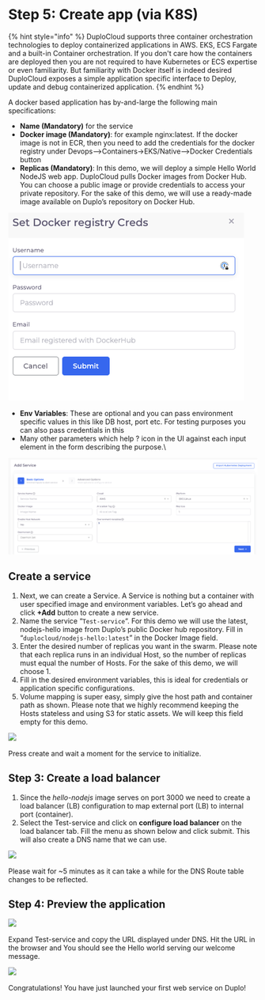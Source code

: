 # Step 5: Create app (via K8S)

{% hint style="info" %}
DuploCloud supports three container orchestration technologies to deploy containerized applications in AWS. EKS, ECS Fargate and a built-in Container orchestration. If you don't care how the containers are deployed then you are not required to have Kubernetes or ECS expertise or even familiarity. But familiarity with Docker itself is indeed desired\
DuploCloud exposes a simple application specific interface to Deploy, update and debug containerized application.
{% endhint %}

A docker based application has by-and-large the following main specifications:

* **Name (Mandatory)** for the service
* **Docker image (Mandatory)**: for example nginx:latest. If the docker image is not in ECR, then you need to add the credentials for the docker registry under Devops-->Containers->EKS/Native-->Docker Credentials button
* **Replicas (Mandatory)**: In this demo, we will deploy a simple Hello World NodeJS web app. DuploCloud pulls Docker images from Docker Hub. You can choose a public image or provide credentials to access your private repository. For the sake of this demo, we will use a ready-made image available on Duplo’s repository on Docker Hub.

![](<../../.gitbook/assets/image (12).png>)

* **Env Variables**: These are optional and you can pass environment specific values in this like DB host, port etc. For testing purposes you can also pass credentials in this
* Many other parameters which help ? icon in the UI against each input element in the form describing the purpose.\


![](<../../.gitbook/assets/image (14).png>)

## Create a service <a href="#2-toc-title" id="2-toc-title"></a>

1. Next, we can create a Service. A Service is nothing but a container with user specified image and environment variables. Let’s go ahead and click **+Add** button to create a new service.
2. Name the service “`Test-service`“. For this demo we will use the latest, nodejs-hello image from Duplo’s public Docker hub repository. Fill in “`duplocloud/nodejs-hello:latest`” in the Docker Image field.
3. Enter the desired number of replicas you want in the swarm. Please note that each replica runs in an individual Host, so the number of replicas must equal the number of Hosts. For the sake of this demo, we will choose 1.
4. Fill in the desired environment variables, this is ideal for credentials or application specific configurations.
5. Volume mapping is super easy, simply give the host path and container path as shown. Please note that we highly recommend keeping the Hosts stateless and using S3 for static assets. We will keep this field empty for this demo.

![](https://duplocloud.com/wp-content/uploads/2021/11/N1-service.png)

Press create and wait a moment for the service to initialize.

## Step 3: Create a load balancer <a href="#3-toc-title" id="3-toc-title"></a>

1. Since the _hello-nodejs_ image serves on port 3000 we need to create a load balancer (LB) configuration to map external port (LB) to internal port (container).
2. Select the Test-service and click on **configure load balancer** on the load balancer tab. Fill the menu as shown below and click submit. This will also create a DNS name that we can use.

![](https://duplocloud.com/wp-content/uploads/2021/11/createelb.png)

Please wait for \~5 minutes as it can take a while for the DNS Route table changes to be reflected.

## Step 4: Preview the application <a href="#4-toc-title" id="4-toc-title"></a>

![](https://duplocloud.com/wp-content/uploads/2021/11/N1-dns.png)

Expand Test-service and copy the URL displayed under DNS. Hit the URL in the browser and You should see the Hello world serving our welcome message.

![](https://duplocloud.com/wp-content/uploads/2021/11/N1-helloworld.png)

Congratulations! You have just launched your first web service on Duplo!
